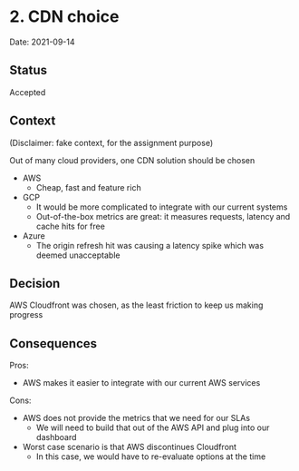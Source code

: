 # 2. CDN choice

Date: 2021-09-14

## Status

Accepted

## Context

(Disclaimer: fake context, for the assignment purpose)

Out of many cloud providers, one CDN solution should be chosen

- AWS
    - Cheap, fast and feature rich
- GCP
    - It would be more complicated to integrate with our current systems
    - Out-of-the-box metrics are great: it measures requests, latency and cache hits for free
- Azure
    - The origin refresh hit was causing a latency spike which was deemed unacceptable

## Decision

AWS Cloudfront was chosen, as the least friction to keep us making progress

## Consequences

Pros:
- AWS makes it easier to integrate with our current AWS services

Cons:
- AWS does not provide the metrics that we need for our SLAs
    - We will need to build that out of the AWS API and plug into our dashboard
- Worst case scenario is that AWS discontinues Cloudfront
    - In this case, we would have to re-evaluate options at the time
